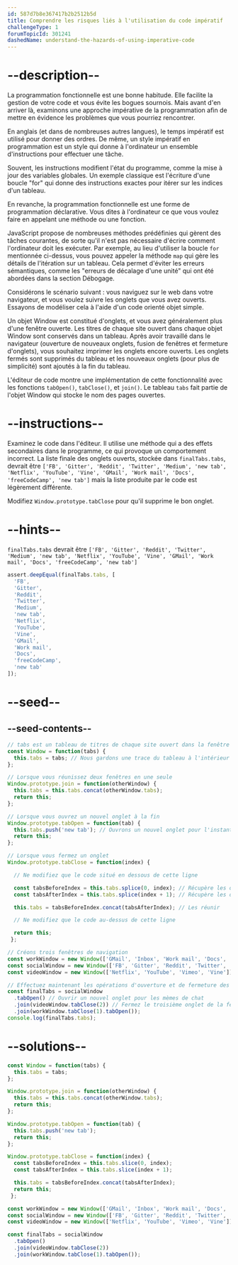 ```yaml
---
id: 587d7b8e367417b2b2512b5d
title: Comprendre les risques liés à l'utilisation du code impératif
challengeType: 1
forumTopicId: 301241
dashedName: understand-the-hazards-of-using-imperative-code
---
```


# --description--

La programmation fonctionnelle est une bonne habitude. Elle facilite la gestion de votre code et vous évite les bogues sournois. Mais avant d'en arriver là, examinons une approche impérative de la programmation afin de mettre en évidence les problèmes que vous pourriez rencontrer.

En anglais (et dans de nombreuses autres langues), le temps impératif est utilisé pour donner des ordres. De même, un style impératif en programmation est un style qui donne à l'ordinateur un ensemble d'instructions pour effectuer une tâche.

Souvent, les instructions modifient l'état du programme, comme la mise à jour des variables globales. Un exemple classique est l'écriture d'une boucle "for" qui donne des instructions exactes pour itérer sur les indices d'un tableau.

En revanche, la programmation fonctionnelle est une forme de programmation déclarative. Vous dites à l'ordinateur ce que vous voulez faire en appelant une méthode ou une fonction.

JavaScript propose de nombreuses méthodes prédéfinies qui gèrent des tâches courantes, de sorte qu'il n'est pas nécessaire d'écrire comment l'ordinateur doit les exécuter. Par exemple, au lieu d'utiliser la boucle `for` mentionnée ci-dessus, vous pouvez appeler la méthode `map` qui gère les détails de l'itération sur un tableau. Cela permet d'éviter les erreurs sémantiques, comme les "erreurs de décalage d'une unité" qui ont été abordées dans la section Débogage.

Considérons le scénario suivant : vous naviguez sur le web dans votre navigateur, et vous voulez suivre les onglets que vous avez ouverts. Essayons de modéliser cela à l'aide d'un code orienté objet simple.

Un objet Window est constitué d'onglets, et vous avez généralement plus d'une fenêtre ouverte. Les titres de chaque site ouvert dans chaque objet Window sont conservés dans un tableau. Après avoir travaillé dans le navigateur (ouverture de nouveaux onglets, fusion de fenêtres et fermeture d'onglets), vous souhaitez imprimer les onglets encore ouverts. Les onglets fermés sont supprimés du tableau et les nouveaux onglets (pour plus de simplicité) sont ajoutés à la fin du tableau.

L'éditeur de code montre une implémentation de cette fonctionnalité avec les fonctions `tabOpen()`, `tabClose()`, et `join()`. Le tableau `tabs` fait partie de l'objet Window qui stocke le nom des pages ouvertes.

# --instructions--

Examinez le code dans l'éditeur. Il utilise une méthode qui a des effets secondaires dans le programme, ce qui provoque un comportement incorrect. La liste finale des onglets ouverts, stockée dans `finalTabs.tabs`, devrait être `['FB', 'Gitter', 'Reddit', 'Twitter', 'Medium', 'new tab', 'Netflix', 'YouTube', 'Vine', 'GMail', 'Work mail', 'Docs', 'freeCodeCamp', 'new tab']` mais la liste produite par le code est légèrement différente.

Modifiez `Window.prototype.tabClose` pour qu'il supprime le bon onglet.

# --hints--

`finalTabs.tabs` devrait être `['FB', 'Gitter', 'Reddit', 'Twitter', 'Medium', 'new tab', 'Netflix', 'YouTube', 'Vine', 'GMail', 'Work mail', 'Docs', 'freeCodeCamp', 'new tab']`

```js
assert.deepEqual(finalTabs.tabs, [
  'FB',
  'Gitter',
  'Reddit',
  'Twitter',
  'Medium',
  'new tab',
  'Netflix',
  'YouTube',
  'Vine',
  'GMail',
  'Work mail',
  'Docs',
  'freeCodeCamp',
  'new tab'
]);
```

# --seed--

## --seed-contents--

```js
// tabs est un tableau de titres de chaque site ouvert dans la fenêtre
const Window = function(tabs) {
  this.tabs = tabs; // Nous gardons une trace du tableau à l'intérieur de l'objet
};

// Lorsque vous réunissez deux fenêtres en une seule
Window.prototype.join = function(otherWindow) {
  this.tabs = this.tabs.concat(otherWindow.tabs);
  return this;
};

// Lorsque vous ouvrez un nouvel onglet à la fin
Window.prototype.tabOpen = function(tab) {
  this.tabs.push('new tab'); // Ouvrons un nouvel onglet pour l'instant
  return this;
};

// Lorsque vous fermez un onglet
Window.prototype.tabClose = function(index) {

  // Ne modifiez que le code situé en dessous de cette ligne

  const tabsBeforeIndex = this.tabs.splice(0, index); // Récupère les onglets précédant l'onglet
  const tabsAfterIndex = this.tabs.splice(index + 1); // Récupère les onglets après l'onglet

  this.tabs = tabsBeforeIndex.concat(tabsAfterIndex); // Les réunir

  // Ne modifiez que le code au-dessus de cette ligne

  return this;
 };

// Créons trois fenêtres de navigation
const workWindow = new Window(['GMail', 'Inbox', 'Work mail', 'Docs', 'freeCodeCamp']); // Votre boîte aux lettres, votre lecteur et vos autres lieux de travail
const socialWindow = new Window(['FB', 'Gitter', 'Reddit', 'Twitter', 'Medium']); // Sites sociaux
const videoWindow = new Window(['Netflix', 'YouTube', 'Vimeo', 'Vine']); // Sites de divertissement

// Effectuez maintenant les opérations d'ouverture et de fermeture des onglets, ainsi que d'autres opérations
const finalTabs = socialWindow
  .tabOpen() // Ouvrir un nouvel onglet pour les mèmes de chat
  .join(videoWindow.tabClose(2)) // Fermez le troisième onglet de la fenêtre vidéo et rejoignez
  .join(workWindow.tabClose(1).tabOpen());
console.log(finalTabs.tabs);
```

# --solutions--

```js
const Window = function(tabs) {
  this.tabs = tabs;
};

Window.prototype.join = function(otherWindow) {
  this.tabs = this.tabs.concat(otherWindow.tabs);
  return this;
};

Window.prototype.tabOpen = function(tab) {
  this.tabs.push('new tab');
  return this;
};

Window.prototype.tabClose = function(index) {
  const tabsBeforeIndex = this.tabs.slice(0, index);
  const tabsAfterIndex = this.tabs.slice(index + 1);

  this.tabs = tabsBeforeIndex.concat(tabsAfterIndex);
  return this;
 };

const workWindow = new Window(['GMail', 'Inbox', 'Work mail', 'Docs', 'freeCodeCamp']);
const socialWindow = new Window(['FB', 'Gitter', 'Reddit', 'Twitter', 'Medium']);
const videoWindow = new Window(['Netflix', 'YouTube', 'Vimeo', 'Vine']);

const finalTabs = socialWindow
  .tabOpen()
  .join(videoWindow.tabClose(2))
  .join(workWindow.tabClose(1).tabOpen());
```
